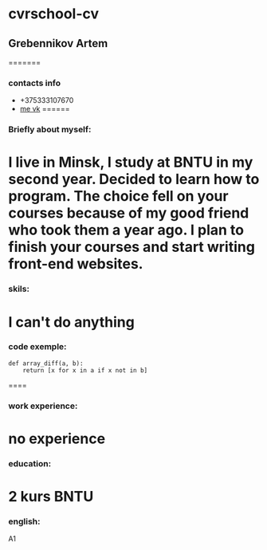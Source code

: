 # cvrschool-cv
## Grebennikov Artem
=======
### contacts info
* +375333107670
* [me vk](https://m.vk.com/fjwedi)
======
### Briefly about myself:
I live in Minsk, I study at BNTU in my second year. Decided to learn how to program. The choice fell on your courses because of my good friend who took them a year ago. I plan to finish your courses and start writing front-end websites.
=====
### skils:
I can't do anything
=====
### code exemple:
```
def array_diff(a, b):
    return [x for x in a if x not in b]
```
====
### work experience:
no experience
====
### education:
2 kurs BNTU
====
### english:
A1
